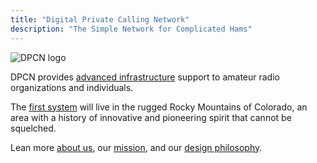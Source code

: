 ```yaml
---
title: "Digital Private Calling Network"
description: "The Simple Network for Complicated Hams"
---
```

![DPCN logo](/images/DPCN-logo.png)

DPCN provides [advanced infrastructure](about/technology) support to amateur radio organizations and individuals.

The [first system](/system/fr-dpcn) will live in the rugged Rocky Mountains of Colorado, an area with a history of innovative and pioneering spirit that cannot be squelched.

Lean more [about us](/about), our [mission](/about/mission), and our [design philosophy](/about/design-philosophy).
